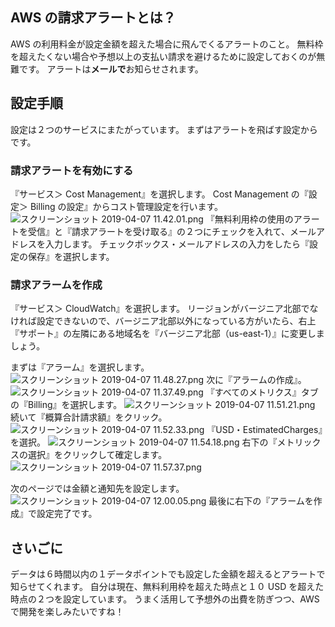 ## AWS の請求アラートとは？

AWS の利用料金が設定金額を超えた場合に飛んでくるアラートのこと。
無料枠を超えたくない場合や予想以上の支払い請求を避けるために設定しておくのが無難です。
アラートは**メールで**お知らせされます。

## 設定手順

設定は２つのサービスにまたがっています。
まずはアラートを飛ばす設定からです。

### 請求アラートを有効にする

『サービス＞ Cost Management』を選択します。
Cost Management の『設定＞ Billing の設定』からコスト管理設定を行います。
![スクリーンショット 2019-04-07 11.42.01.png](https://qiita-image-store.s3.amazonaws.com/0/281085/c4862d40-1f97-8402-dbcd-f81ca5fd14bf.png)
『無料利用枠の使用のアラートを受信』と『請求アラートを受け取る』の２つにチェックを入れて、メールアドレスを入力します。
チェックボックス・メールアドレスの入力をしたら『設定の保存』を選択します。

### 請求アラームを作成

『サービス＞ CloudWatch』を選択します。
リージョンがバージニア北部でなければ設定できないので、バージニア北部以外になっている方がいたら、右上『サポート』の左隣にある地域名を『バージニア北部（us-east-1）』に変更しましょう。

まずは『アラーム』を選択します。
![スクリーンショット 2019-04-07 11.48.27.png](https://qiita-image-store.s3.amazonaws.com/0/281085/2c0bc9f6-0436-7d00-4aa4-871b7b0f63ea.png)
次に『アラームの作成』。
![スクリーンショット 2019-04-07 11.37.49.png](https://qiita-image-store.s3.amazonaws.com/0/281085/2c52b473-b561-742e-dcd8-49d4023be8f9.png)
『すべてのメトリクス』タブの『Billing』を選択します。
![スクリーンショット 2019-04-07 11.51.21.png](https://qiita-image-store.s3.amazonaws.com/0/281085/73cbc9ef-4b76-542d-6992-07821173cf50.png)
続いて『概算合計請求額』をクリック。
![スクリーンショット 2019-04-07 11.52.33.png](https://qiita-image-store.s3.amazonaws.com/0/281085/7a6d0235-f84a-0715-32d7-a528419e0f6b.png)
『USD・EstimatedCharges』を選択。
![スクリーンショット 2019-04-07 11.54.18.png](https://qiita-image-store.s3.amazonaws.com/0/281085/2ff42cb6-fff0-b404-6c70-1145e50f5b74.png)
右下の『メトリックスの選択』をクリックして確定します。
![スクリーンショット 2019-04-07 11.57.37.png](https://qiita-image-store.s3.amazonaws.com/0/281085/3b051590-78bf-6f57-1277-80cae7ed20ac.png)

次のページでは金額と通知先を設定します。
![スクリーンショット 2019-04-07 12.00.05.png](https://qiita-image-store.s3.amazonaws.com/0/281085/dd7cd244-02ef-96c2-48ac-4abf304fa59e.png)
最後に右下の『アラームを作成』で設定完了です。

## さいごに

データは６時間以内の１データポイントでも設定した金額を超えるとアラートで知らせてくれます。
自分は現在、無料利用枠を超えた時点と１０ USD を超えた時点の２つを設定しています。
うまく活用して予想外の出費を防ぎつつ、AWS で開発を楽しみたいですね！
